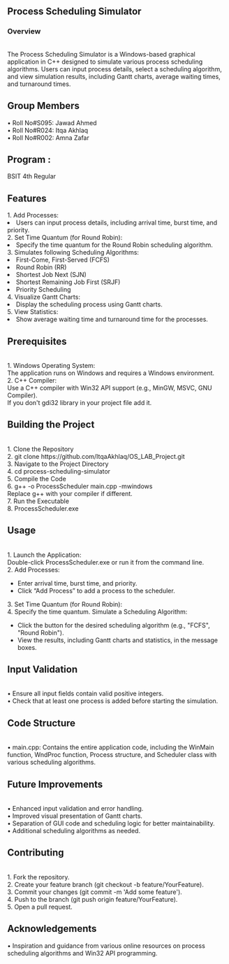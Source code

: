 
<h2> Process Scheduling Simulator </h2>
<h3>Overview</h3><br>
The Process Scheduling Simulator is a Windows-based graphical application in C++ designed to simulate various process scheduling algorithms. Users can input process details, select a scheduling algorithm, and view simulation results, including Gantt charts, average waiting times, and turnaround times.
<h2>Group Members </h2>
	• Roll No#S095: Jawad Ahmed <br>
	• Roll No#R024: Itqa Akhlaq<br>
	• Roll No#R002: Amna Zafar<br>
<h2>Program :</h2>
	BSIT 4th Regular
<h2>Features </h2>
1.	Add Processes: <br>
	<li>Users can input process details, including arrival time, burst time, and priority. </li>
2.	Set Time Quantum (for Round Robin): <br>
	<li>Specify the time quantum for the Round Robin scheduling algorithm. </li>
3.	Simulates following Scheduling Algorithms: <br>
	<li>First-Come, First-Served (FCFS)</li>
	<li>Round Robin (RR)</li>
	<li>Shortest Job Next (SJN) </li>
	<li>Shortest Remaining Job First (SRJF)</li>
	<li>Priority Scheduling</li>
4.	Visualize Gantt Charts:<br> 
	<li>Display the scheduling process using Gantt charts.</li>
5.	View Statistics: <br>
	<li>Show average waiting time and turnaround time for the processes.</li>
<h2>Prerequisites </h2><br>
1.	Windows Operating System: <br>
	The application runs on Windows and requires a Windows environment.<br>
2.	C++ Compiler: <br>
	Use a C++ compiler with Win32 API support (e.g., MinGW, MSVC, GNU Compiler). <br> If you don't gdi32 library in your project file add it. <br>
<h2>Building the Project </h2> <br>
1.	Clone the Repository <br>
2.	git clone https://github.com/ItqaAkhlaq/OS_LAB_Project.git <br>
3.	Navigate to the Project Directory <br>
4.	cd process-scheduling-simulator <br>
5.	Compile the Code <br>
6.	g++ -o ProcessScheduler main.cpp -mwindows<br>
  Replace g++ with your compiler if different.<br>
7.	Run the Executable<br>
8.	ProcessScheduler.exe<br>
<h2>Usage  </h2> <br>
1.	Launch the Application: <br>
	Double-click ProcessScheduler.exe or run it from the command line. <br>
2.	Add Processes: <br>
	<ul><li>Enter arrival time, burst time, and priority. </li>
	<li>Click “Add Process” to add a process to the scheduler. </li>
	</ul>
3.	Set Time Quantum (for Round Robin): <br>
4.	Specify the time quantum. Simulate a Scheduling Algorithm:<br>
	<ul>
	<li>Click the button for the desired scheduling algorithm (e.g., "FCFS", "Round Robin").</li>
 	<li>View the results, including Gantt charts and statistics, in the message boxes.</li>
	</ul>
<h2>Input Validation </h2><br>
•	Ensure all input fields contain valid positive integers. <br>
•	Check that at least one process is added before starting the simulation. <br>
<h2>Code Structure </h2><br>
•	main.cpp: Contains the entire application code, including the WinMain function, WndProc function, Process structure, and Scheduler class with various scheduling algorithms.<br>
<h2>Future Improvements </h2> <br>
•	Enhanced input validation and error handling.<br>
•	Improved visual presentation of Gantt charts. <br>
•	Separation of GUI code and scheduling logic for better maintainability. <br>
•	Additional scheduling algorithms as needed. <br>
<h2>Contributing </h2><br>
1.	Fork the repository. <br>
2.	Create your feature branch (git checkout -b feature/YourFeature). <br>
3.	Commit your changes (git commit -m 'Add some feature'). <br>
4.	Push to the branch (git push origin feature/YourFeature). <br>
5.	Open a pull request. <br>
<h2>Acknowledgements </h2>
•	Inspiration and guidance from various online resources on process scheduling algorithms and Win32 API programming. <br>
